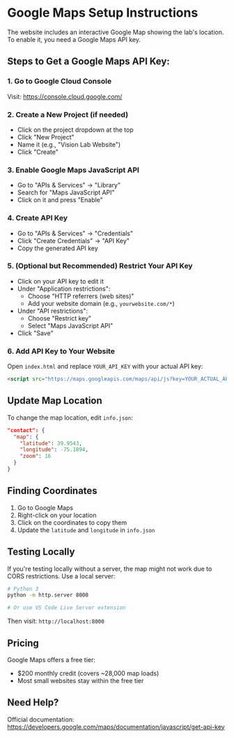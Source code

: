 # Google Maps Setup Instructions

The website includes an interactive Google Map showing the lab's location. To enable it, you need a Google Maps API key.

## Steps to Get a Google Maps API Key:

### 1. Go to Google Cloud Console
Visit: https://console.cloud.google.com/

### 2. Create a New Project (if needed)
- Click on the project dropdown at the top
- Click "New Project"
- Name it (e.g., "Vision Lab Website")
- Click "Create"

### 3. Enable Google Maps JavaScript API
- Go to "APIs & Services" → "Library"
- Search for "Maps JavaScript API"
- Click on it and press "Enable"

### 4. Create API Key
- Go to "APIs & Services" → "Credentials"
- Click "Create Credentials" → "API Key"
- Copy the generated API key

### 5. (Optional but Recommended) Restrict Your API Key
- Click on your API key to edit it
- Under "Application restrictions":
  - Choose "HTTP referrers (web sites)"
  - Add your website domain (e.g., `yourwebsite.com/*`)
- Under "API restrictions":
  - Choose "Restrict key"
  - Select "Maps JavaScript API"
- Click "Save"

### 6. Add API Key to Your Website
Open `index.html` and replace `YOUR_API_KEY` with your actual API key:

```html
<script src="https://maps.googleapis.com/maps/api/js?key=YOUR_ACTUAL_API_KEY_HERE&callback=initMap" async defer></script>
```

## Update Map Location

To change the map location, edit `info.json`:

```json
"contact": {
  "map": {
    "latitude": 39.9543,
    "longitude": -75.1894,
    "zoom": 16
  }
}
```

## Finding Coordinates

1. Go to Google Maps
2. Right-click on your location
3. Click on the coordinates to copy them
4. Update the `latitude` and `longitude` in `info.json`

## Testing Locally

If you're testing locally without a server, the map might not work due to CORS restrictions. Use a local server:

```bash
# Python 3
python -m http.server 8000

# Or use VS Code Live Server extension
```

Then visit: `http://localhost:8000`

## Pricing

Google Maps offers a free tier:
- $200 monthly credit (covers ~28,000 map loads)
- Most small websites stay within the free tier

## Need Help?

Official documentation: https://developers.google.com/maps/documentation/javascript/get-api-key

